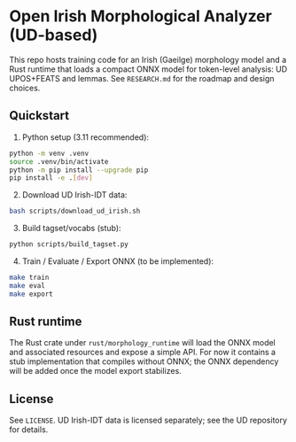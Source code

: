 Open Irish Morphological Analyzer (UD-based)
===========================================

This repo hosts training code for an Irish (Gaeilge) morphology model and a Rust runtime that loads a compact ONNX model for token-level analysis: UD UPOS+FEATS and lemmas. See `RESEARCH.md` for the roadmap and design choices.

Quickstart
----------

1) Python setup (3.11 recommended):

```bash
python -m venv .venv
source .venv/bin/activate
python -m pip install --upgrade pip
pip install -e .[dev]
```

2) Download UD Irish-IDT data:

```bash
bash scripts/download_ud_irish.sh
```

3) Build tagset/vocabs (stub):

```bash
python scripts/build_tagset.py
```

4) Train / Evaluate / Export ONNX (to be implemented):

```bash
make train
make eval
make export
```

Rust runtime
------------

The Rust crate under `rust/morphology_runtime` will load the ONNX model and associated resources and expose a simple API. For now it contains a stub implementation that compiles without ONNX; the ONNX dependency will be added once the model export stabilizes.

License
-------

See `LICENSE`. UD Irish-IDT data is licensed separately; see the UD repository for details.


